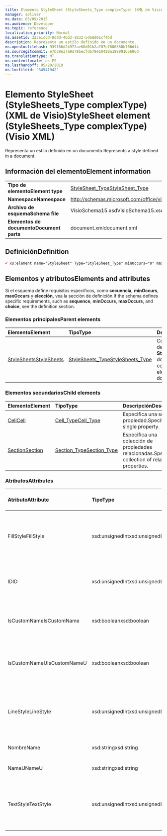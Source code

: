 ```yaml
---
title: Elemento StyleSheet (StyleSheets_Type complexType) (XML de Visio)
manager: soliver
ms.date: 03/09/2015
ms.audience: Developer
ms.topic: reference
localization_priority: Normal
ms.assetid: 323e1ccd-8ddd-46d3-1032-5d68d01cf4bd
description: Representa un estilo definido en un documento.
ms.openlocfilehash: 939180d24972ae68d01b2a707e7806380b706d14
ms.sourcegitcommit: e7b38e37a9d79becfd679e10420a19890165606d
ms.translationtype: MT
ms.contentlocale: es-ES
ms.lasthandoff: 05/29/2019
ms.locfileid: "34541942"
---
```

# <a name="stylesheet-element-stylesheets_type-complextype-visio-xml"></a><span data-ttu-id="d38a2-103">Elemento StyleSheet (StyleSheets_Type complexType) (XML de Visio)</span><span class="sxs-lookup"><span data-stu-id="d38a2-103">StyleSheet element (StyleSheets_Type complexType) (Visio XML)</span></span>

<span data-ttu-id="d38a2-104">Representa un estilo definido en un documento.</span><span class="sxs-lookup"><span data-stu-id="d38a2-104">Represents a style defined in a document.</span></span>
  
## <a name="element-information"></a><span data-ttu-id="d38a2-105">Información del elemento</span><span class="sxs-lookup"><span data-stu-id="d38a2-105">Element information</span></span>

|||
|:-----|:-----|
|<span data-ttu-id="d38a2-106">**Tipo de elemento**</span><span class="sxs-lookup"><span data-stu-id="d38a2-106">**Element type**</span></span> <br/> |[<span data-ttu-id="d38a2-107">StyleSheet_Type</span><span class="sxs-lookup"><span data-stu-id="d38a2-107">StyleSheet_Type</span></span>](stylesheet_type-complextypevisio-xml.md) <br/> |
|<span data-ttu-id="d38a2-108">**Namespace**</span><span class="sxs-lookup"><span data-stu-id="d38a2-108">**Namespace**</span></span> <br/> |http://schemas.microsoft.com/office/visio/2012/main  <br/> |
|<span data-ttu-id="d38a2-109">**Archivo de esquema**</span><span class="sxs-lookup"><span data-stu-id="d38a2-109">**Schema file**</span></span> <br/> |<span data-ttu-id="d38a2-110">VisioSchema15.xsd</span><span class="sxs-lookup"><span data-stu-id="d38a2-110">VisioSchema15.xsd</span></span>  <br/> |
|<span data-ttu-id="d38a2-111">**Elementos de documento**</span><span class="sxs-lookup"><span data-stu-id="d38a2-111">**Document parts**</span></span> <br/> |<span data-ttu-id="d38a2-112">document.xml</span><span class="sxs-lookup"><span data-stu-id="d38a2-112">document.xml</span></span>  <br/> |
   
## <a name="definition"></a><span data-ttu-id="d38a2-113">Definición</span><span class="sxs-lookup"><span data-stu-id="d38a2-113">Definition</span></span>

```XML
< xs:element name="StyleSheet" Type="StyleSheet_Type" minOccurs="0" maxOccurs="unbounded" ></xs:element >
```

## <a name="elements-and-attributes"></a><span data-ttu-id="d38a2-114">Elementos y atributos</span><span class="sxs-lookup"><span data-stu-id="d38a2-114">Elements and attributes</span></span>

<span data-ttu-id="d38a2-115">Si el esquema define requisitos específicos, como **secuencia,** **minOccurs**, **maxOccurs** y **elección,** vea la sección de definición.</span><span class="sxs-lookup"><span data-stu-id="d38a2-115">If the schema defines specific requirements, such as **sequence**, **minOccurs**, **maxOccurs**, and **choice**, see the definition section.</span></span> 
  
### <a name="parent-elements"></a><span data-ttu-id="d38a2-116">Elementos principales</span><span class="sxs-lookup"><span data-stu-id="d38a2-116">Parent elements</span></span>

|<span data-ttu-id="d38a2-117">**Elemento**</span><span class="sxs-lookup"><span data-stu-id="d38a2-117">**Element**</span></span>|<span data-ttu-id="d38a2-118">**Tipo**</span><span class="sxs-lookup"><span data-stu-id="d38a2-118">**Type**</span></span>|<span data-ttu-id="d38a2-119">**Descripción**</span><span class="sxs-lookup"><span data-stu-id="d38a2-119">**Description**</span></span>|
|:-----|:-----|:-----|
|[<span data-ttu-id="d38a2-120">StyleSheets</span><span class="sxs-lookup"><span data-stu-id="d38a2-120">StyleSheets</span></span>](stylesheets-element-visiodocument_type-complextypevisio-xml.md) <br/> |[<span data-ttu-id="d38a2-121">StyleSheets_Type</span><span class="sxs-lookup"><span data-stu-id="d38a2-121">StyleSheets_Type</span></span>](stylesheets_type-complextypevisio-xml.md) <br/> |<span data-ttu-id="d38a2-122">Contiene una colección de **elementos StyleSheet** para el documento.</span><span class="sxs-lookup"><span data-stu-id="d38a2-122">Contains a collection of **StyleSheet** elements for the document.</span></span>  <br/> |
   
### <a name="child-elements"></a><span data-ttu-id="d38a2-123">Elementos secundarios</span><span class="sxs-lookup"><span data-stu-id="d38a2-123">Child elements</span></span>

|<span data-ttu-id="d38a2-124">**Elemento**</span><span class="sxs-lookup"><span data-stu-id="d38a2-124">**Element**</span></span>|<span data-ttu-id="d38a2-125">**Tipo**</span><span class="sxs-lookup"><span data-stu-id="d38a2-125">**Type**</span></span>|<span data-ttu-id="d38a2-126">**Descripción**</span><span class="sxs-lookup"><span data-stu-id="d38a2-126">**Description**</span></span>|
|:-----|:-----|:-----|
|[<span data-ttu-id="d38a2-127">Cell</span><span class="sxs-lookup"><span data-stu-id="d38a2-127">Cell</span></span>](cell-elementvisio-xml.md) <br/> |[<span data-ttu-id="d38a2-128">Cell_Type</span><span class="sxs-lookup"><span data-stu-id="d38a2-128">Cell_Type</span></span>](cell_type-complextypevisio-xml.md) <br/> |<span data-ttu-id="d38a2-129">Especifica una sola propiedad.</span><span class="sxs-lookup"><span data-stu-id="d38a2-129">Specifies a single property.</span></span>  <br/> |
|[<span data-ttu-id="d38a2-130">Section</span><span class="sxs-lookup"><span data-stu-id="d38a2-130">Section</span></span>](section-element-sheet_type-complextypevisio-xml.md) <br/> |[<span data-ttu-id="d38a2-131">Section_Type</span><span class="sxs-lookup"><span data-stu-id="d38a2-131">Section_Type</span></span>](section_type-complextypevisio-xml.md) <br/> |<span data-ttu-id="d38a2-132">Especifica una colección de propiedades relacionadas.</span><span class="sxs-lookup"><span data-stu-id="d38a2-132">Specifies a collection of related properties.</span></span>  <br/> |
   
### <a name="attributes"></a><span data-ttu-id="d38a2-133">Atributos</span><span class="sxs-lookup"><span data-stu-id="d38a2-133">Attributes</span></span>

|<span data-ttu-id="d38a2-134">**Atributo**</span><span class="sxs-lookup"><span data-stu-id="d38a2-134">**Attribute**</span></span>|<span data-ttu-id="d38a2-135">**Tipo**</span><span class="sxs-lookup"><span data-stu-id="d38a2-135">**Type**</span></span>|<span data-ttu-id="d38a2-136">**Obligatorio**</span><span class="sxs-lookup"><span data-stu-id="d38a2-136">**Required**</span></span>|<span data-ttu-id="d38a2-137">**Descripción**</span><span class="sxs-lookup"><span data-stu-id="d38a2-137">**Description**</span></span>|<span data-ttu-id="d38a2-138">**Posibles valores**</span><span class="sxs-lookup"><span data-stu-id="d38a2-138">**Possible values**</span></span>|
|:-----|:-----|:-----|:-----|:-----|
|<span data-ttu-id="d38a2-139">FillStyle</span><span class="sxs-lookup"><span data-stu-id="d38a2-139">FillStyle</span></span>  <br/> |<span data-ttu-id="d38a2-140">xsd:unsignedInt</span><span class="sxs-lookup"><span data-stu-id="d38a2-140">xsd:unsignedInt</span></span>  <br/> |<span data-ttu-id="d38a2-141">opcional</span><span class="sxs-lookup"><span data-stu-id="d38a2-141">optional</span></span>  <br/> |<span data-ttu-id="d38a2-142">Identificador del elemento StyleSheet del que este estilo hereda el formato de relleno.</span><span class="sxs-lookup"><span data-stu-id="d38a2-142">The ID of the StyleSheet element from which this style inherits fill formatting.</span></span>  <br/> |<span data-ttu-id="d38a2-143">Valores del tipo xsd:unsignedInt.</span><span class="sxs-lookup"><span data-stu-id="d38a2-143">Values of the xsd:unsignedInt type.</span></span>  <br/> |
|<span data-ttu-id="d38a2-144">ID</span><span class="sxs-lookup"><span data-stu-id="d38a2-144">ID</span></span>  <br/> |<span data-ttu-id="d38a2-145">xsd:unsignedInt</span><span class="sxs-lookup"><span data-stu-id="d38a2-145">xsd:unsignedInt</span></span>  <br/> |<span data-ttu-id="d38a2-146">necesario</span><span class="sxs-lookup"><span data-stu-id="d38a2-146">required</span></span>  <br/> |<span data-ttu-id="d38a2-147">Identificador único del elemento dentro de su elemento primario.</span><span class="sxs-lookup"><span data-stu-id="d38a2-147">The unique ID of the element within its parent element.</span></span>  <br/> |<span data-ttu-id="d38a2-148">Valores del tipo xsd:unsignedInt.</span><span class="sxs-lookup"><span data-stu-id="d38a2-148">Values of the xsd:unsignedInt type.</span></span>  <br/> |
|<span data-ttu-id="d38a2-149">IsCustomName</span><span class="sxs-lookup"><span data-stu-id="d38a2-149">IsCustomName</span></span>  <br/> |<span data-ttu-id="d38a2-150">xsd:boolean</span><span class="sxs-lookup"><span data-stu-id="d38a2-150">xsd:boolean</span></span>  <br/> |<span data-ttu-id="d38a2-151">opcional</span><span class="sxs-lookup"><span data-stu-id="d38a2-151">optional</span></span>  <br/> |<span data-ttu-id="d38a2-152">Indica si el usuario ha personalizado el nombre.</span><span class="sxs-lookup"><span data-stu-id="d38a2-152">Indicates whether the name has been customized by the user.</span></span>  <br/> |<span data-ttu-id="d38a2-153">Valores del tipo xsd:boolean.</span><span class="sxs-lookup"><span data-stu-id="d38a2-153">Values of the xsd:boolean type.</span></span>  <br/> |
|<span data-ttu-id="d38a2-154">IsCustomNameU</span><span class="sxs-lookup"><span data-stu-id="d38a2-154">IsCustomNameU</span></span>  <br/> |<span data-ttu-id="d38a2-155">xsd:boolean</span><span class="sxs-lookup"><span data-stu-id="d38a2-155">xsd:boolean</span></span>  <br/> |<span data-ttu-id="d38a2-156">opcional</span><span class="sxs-lookup"><span data-stu-id="d38a2-156">optional</span></span>  <br/> |<span data-ttu-id="d38a2-157">Indica si el usuario ha personalizado el nombre universal.</span><span class="sxs-lookup"><span data-stu-id="d38a2-157">Indicates whether the universal name has been customized by the user.</span></span>  <br/> |<span data-ttu-id="d38a2-158">Valores del tipo xsd:boolean.</span><span class="sxs-lookup"><span data-stu-id="d38a2-158">Values of the xsd:boolean type.</span></span>  <br/> |
|<span data-ttu-id="d38a2-159">LineStyle</span><span class="sxs-lookup"><span data-stu-id="d38a2-159">LineStyle</span></span>  <br/> |<span data-ttu-id="d38a2-160">xsd:unsignedInt</span><span class="sxs-lookup"><span data-stu-id="d38a2-160">xsd:unsignedInt</span></span>  <br/> |<span data-ttu-id="d38a2-161">opcional</span><span class="sxs-lookup"><span data-stu-id="d38a2-161">optional</span></span>  <br/> |<span data-ttu-id="d38a2-162">Identificador del elemento StyleSheet del que este estilo hereda el formato de línea.</span><span class="sxs-lookup"><span data-stu-id="d38a2-162">The ID of the StyleSheet element from which this style inherits line formatting.</span></span>  <br/> |<span data-ttu-id="d38a2-163">Valores del tipo xsd:unsignedInt.</span><span class="sxs-lookup"><span data-stu-id="d38a2-163">Values of the xsd:unsignedInt type.</span></span>  <br/> |
|<span data-ttu-id="d38a2-164">Nombre</span><span class="sxs-lookup"><span data-stu-id="d38a2-164">Name</span></span>  <br/> |<span data-ttu-id="d38a2-165">xsd:string</span><span class="sxs-lookup"><span data-stu-id="d38a2-165">xsd:string</span></span>  <br/> |<span data-ttu-id="d38a2-166">opcional</span><span class="sxs-lookup"><span data-stu-id="d38a2-166">optional</span></span>  <br/> |<span data-ttu-id="d38a2-167">Nombre del elemento.</span><span class="sxs-lookup"><span data-stu-id="d38a2-167">The name of the element.</span></span>  <br/> |<span data-ttu-id="d38a2-168">Valores del tipo xsd:string.</span><span class="sxs-lookup"><span data-stu-id="d38a2-168">Values of the xsd:string type.</span></span>  <br/> |
|<span data-ttu-id="d38a2-169">NameU</span><span class="sxs-lookup"><span data-stu-id="d38a2-169">NameU</span></span>  <br/> |<span data-ttu-id="d38a2-170">xsd:string</span><span class="sxs-lookup"><span data-stu-id="d38a2-170">xsd:string</span></span>  <br/> |<span data-ttu-id="d38a2-171">opcional</span><span class="sxs-lookup"><span data-stu-id="d38a2-171">optional</span></span>  <br/> |<span data-ttu-id="d38a2-172">Nombre universal del elemento.</span><span class="sxs-lookup"><span data-stu-id="d38a2-172">The universal name of the element.</span></span>  <br/> |<span data-ttu-id="d38a2-173">Valores del tipo xsd:string.</span><span class="sxs-lookup"><span data-stu-id="d38a2-173">Values of the xsd:string type.</span></span>  <br/> |
|<span data-ttu-id="d38a2-174">TextStyle</span><span class="sxs-lookup"><span data-stu-id="d38a2-174">TextStyle</span></span>  <br/> |<span data-ttu-id="d38a2-175">xsd:unsignedInt</span><span class="sxs-lookup"><span data-stu-id="d38a2-175">xsd:unsignedInt</span></span>  <br/> |<span data-ttu-id="d38a2-176">opcional</span><span class="sxs-lookup"><span data-stu-id="d38a2-176">optional</span></span>  <br/> |<span data-ttu-id="d38a2-177">Identificador del elemento StyleSheet del que este estilo hereda el formato de texto.</span><span class="sxs-lookup"><span data-stu-id="d38a2-177">The ID of the StyleSheet element from which this style inherits text formatting.</span></span>  <br/> |<span data-ttu-id="d38a2-178">Valores del tipo xsd:unsignedInt.</span><span class="sxs-lookup"><span data-stu-id="d38a2-178">Values of the xsd:unsignedInt type.</span></span>  <br/> |
   

